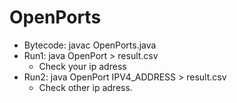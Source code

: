 # OpenPorts

- Bytecode: javac OpenPorts.java
- Run1: java OpenPort > result.csv
  - Check your ip adress
- Run2: java OpenPort IPV4_ADDRESS > result.csv
  - Check other ip adress.
